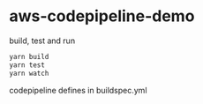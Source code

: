 # aws-codepipeline-demo

build, test and run 

```bash
yarn build
yarn test
yarn watch
```

codepipeline defines in buildspec.yml

